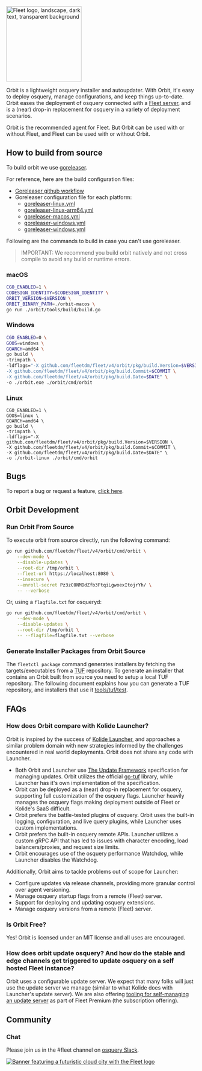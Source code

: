 <img width="200" alt="Fleet logo, landscape, dark text, transparent background" src="https://user-images.githubusercontent.com/618009/103300491-9197e280-49c4-11eb-8677-6b41027be800.png">

Orbit is a lightweight osquery installer and autoupdater. With Orbit, it's easy to deploy osquery, manage configurations, and keep things up-to-date. Orbit eases the deployment of osquery connected with a [Fleet server](https://github.com/fleetdm/fleet), and is a (near) drop-in replacement for osquery in a variety of deployment scenarios.

Orbit is the recommended agent for Fleet. But Orbit can be used with or without Fleet, and Fleet can be used with or without Orbit.

## How to build from source

To build orbit we use [goreleaser](https://goreleaser.com/).

For reference, here are the build configuration files:
- [Goreleaser github workflow](../.github/workflows/goreleaser-orbit.yaml)
- Goreleaser configuration file for each platform:
    - [goreleaser-linux.yml](./goreleaser-linux.yml)
    - [goreleaser-linux-arm64.yml](./goreleaser-linux-arm64.yml)
    - [goreleaser-macos.yml](./goreleaser-macos.yml)
    - [goreleaser-windows.yml](./goreleaser-windows.yml)
    - [goreleaser-windows.yml](./goreleaser-windows-arm64.yml)

Following are the commands to build in case you can't use goreleaser.

> IMPORTANT: We recommend you build orbit natively and not cross compile to avoid any build or runtime errors.

### macOS
```sh
CGO_ENABLED=1 \
CODESIGN_IDENTITY=$CODESIGN_IDENTITY \
ORBIT_VERSION=$VERSION \
ORBIT_BINARY_PATH=./orbit-macos \
go run ./orbit/tools/build/build.go
```

### Windows
```sh
CGO_ENABLED=0 \
GOOS=windows \
GOARCH=amd64 \
go build \
-trimpath \
-ldflags="-X github.com/fleetdm/fleet/v4/orbit/pkg/build.Version=$VERSION \
-X github.com/fleetdm/fleet/v4/orbit/pkg/build.Commit=$COMMIT \
-X github.com/fleetdm/fleet/v4/orbit/pkg/build.Date=$DATE" \
-o ./orbit.exe ./orbit/cmd/orbit
```

### Linux
```sorbit/README.mdh
CGO_ENABLED=1 \
GOOS=linux \
GOARCH=amd64 \
go build \
-trimpath \
-ldflags="-X github.com/fleetdm/fleet/v4/orbit/pkg/build.Version=$VERSION \
-X github.com/fleetdm/fleet/v4/orbit/pkg/build.Commit=$COMMIT \
-X github.com/fleetdm/fleet/v4/orbit/pkg/build.Date=$DATE" \
-o ./orbit-linux ./orbit/cmd/orbit
```

## Bugs

To report a bug or request a feature, [click here](https://github.com/fleetdm/fleet/issues).

## Orbit Development

### Run Orbit From Source

To execute orbit from source directly, run the following command:

```sh
go run github.com/fleetdm/fleet/v4/orbit/cmd/orbit \
    --dev-mode \
    --disable-updates \
    --root-dir /tmp/orbit \
    --fleet-url https://localhost:8080 \
    --insecure \
    --enroll-secret Pz3zC0NMDdZfb3FtqiLgwoexItojrYh/ \
    -- --verbose
```

Or, using a `flagfile.txt` for osqueryd:
```sh 
go run github.com/fleetdm/fleet/v4/orbit/cmd/orbit \
    --dev-mode \
    --disable-updates \
    --root-dir /tmp/orbit \
    -- --flagfile=flagfile.txt --verbose
```

### Generate Installer Packages from Orbit Source

The `fleetctl package` command generates installers by fetching the targets/executables from a [TUF](https://theupdateframework.io/) repository.
To generate an installer that contains an Orbit built from source you need to setup a local TUF repository.
The following document explains how you can generate a TUF repository, and installers that use it [tools/tuf/test](../tools/tuf/test/README.md).

## FAQs

### How does Orbit compare with Kolide Launcher?

Orbit is inspired by the success of [Kolide Launcher](https://github.com/kolide/launcher), and approaches a similar problem domain with new strategies informed by the challenges encountered in real world deployments. Orbit does not share any code with Launcher.

- Both Orbit and Launcher use [The Update Framework](https://theupdateframework.com/) specification for managing updates. Orbit utilizes the official [go-tuf](https://github.com/theupdateframework/go-tuf) library, while Launcher has it's own implementation of the specification.
- Orbit can be deployed as a (near) drop-in replacement for osquery, supporting full customization of the osquery flags. Launcher heavily manages the osquery flags making deployment outside of Fleet or Kolide's SaaS difficult.
- Orbit prefers the battle-tested plugins of osquery. Orbit uses the built-in logging, configuration, and live query plugins, while Launcher uses custom implementations.
- Orbit prefers the built-in osquery remote APIs. Launcher utilizes a custom gRPC API that has led to issues with character encoding, load balancers/proxies, and request size limits.
- Orbit encourages use of the osquery performance Watchdog, while Launcher disables the Watchdog.

Additionally, Orbit aims to tackle problems out of scope for Launcher:

- Configure updates via release channels, providing more granular control over agent versioning.
- Manage osquery startup flags from a remote (Fleet) server.
- Support for deploying and updating osquery extensions.
- Manage osquery versions from a remote (Fleet) server.

### Is Orbit Free?

Yes! Orbit is licensed under an MIT license and all uses are encouraged.

### How does orbit update osquery? And how do the stable and edge channels get triggered to update osquery on a self hosted Fleet instance?

Orbit uses a configurable update server. We expect that many folks will just use the update server we manage (similar to what Kolide does with Launcher's update server). We are also offering [tooling for self-managing an update server](https://fleetdm.com/docs/deploying/fleetctl-agent-updates) as part of Fleet Premium (the subscription offering).

## Community

### Chat

Please join us in the #fleet channel on [osquery Slack](https://fleetdm.com/slack).

<a href="https://fleetdm.com"><img alt="Banner featuring a futuristic cloud city with the Fleet logo" src="https://user-images.githubusercontent.com/618009/98254443-eaf21100-1f41-11eb-9e2c-63a0545601f3.jpg"/></a>
